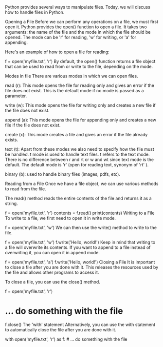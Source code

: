 Python provides several ways to manipulate files. Today, we will discuss how to handle files in Python.

Opening a File
Before we can perform any operations on a file, we must first open it. Python provides the open() function to open a file. It takes two arguments: the name of the file and the mode in which the file should be opened. The mode can be 'r' for reading, 'w' for writing, or 'a' for appending.

Here's an example of how to open a file for reading:

f = open('myfile.txt', 'r')
By default, the open() function returns a file object that can be used to read from or write to the file, depending on the mode.

Modes in file
There are various modes in which we can open files.

read (r): This mode opens the file for reading only and gives an error if the file does not exist. This is the default mode if no mode is passed as a parameter.

write (w): This mode opens the file for writing only and creates a new file if the file does not exist.

append (a): This mode opens the file for appending only and creates a new file if the file does not exist.

create (x): This mode creates a file and gives an error if the file already exists.

text (t): Apart from these modes we also need to specify how the file must be handled. t mode is used to handle text files. t refers to the text mode. There is no difference between r and rt or w and wt since text mode is the default. The default mode is 'r' (open for reading text, synonym of 'rt' ).

binary (b): used to handle binary files (images, pdfs, etc).

Reading from a File
Once we have a file object, we can use various methods to read from the file.

The read() method reads the entire contents of the file and returns it as a string.

f = open('myfile.txt', 'r')
contents = f.read()
print(contents)
Writing to a File
To write to a file, we first need to open it in write mode.

f = open('myfile.txt', 'w')
We can then use the write() method to write to the file.

f = open('myfile.txt', 'w')
f.write('Hello, world!')
Keep in mind that writing to a file will overwrite its contents. If you want to append to a file instead of overwriting it, you can open it in append mode.

f = open('myfile.txt', 'a')
f.write('Hello, world!')
Closing a File
It is important to close a file after you are done with it. This releases the resources used by the file and allows other programs to access it.

To close a file, you can use the close() method.

f = open('myfile.txt', 'r')
# ... do something with the file
f.close()
The 'with' statement
Alternatively, you can use the with statement to automatically close the file after you are done with it.

with open('myfile.txt', 'r') as f:
    # ... do something with the file